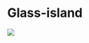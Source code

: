 # Glass-island
<image src =https://github.com/RudeGalaxy1010/Glass-Island/assets/59473747/e3c2d29b-bae3-4c2b-97c4-2d8f2a89359c/>
